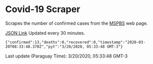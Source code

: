 # Covid-19 Scraper

Scrapes the number of confirmed cases from the [MSPBS](https://www.mspbs.gov.py/covid-19.php) web page.

[JSON Link](https://jmayalag.github.io/covid19-scrape/cases.json)
Updated every 30 minutes.
```
{"confirmed":13,"deaths":0,"recovered":0,"timestamp":"2020-03-20T08:33:48.370Z","pyt":"3/20/2020, 05:33:48 GMT-3"}
```
Last update (Paraguay Time): 3/20/2020, 05:33:48 GMT-3